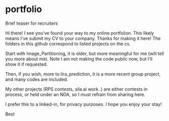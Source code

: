 # portfolio
Brief teaser for recruiters

Hi there! I see you've found your way to my online portfolion. This likely means I've submit my CV to your company. Thanks for making it here! 
The folders in this github correspond to listed projects on the cv.

Start with Image_Partitioning, it is older, but more meaningful for me (will tell you more about me). Note I am not making the code public now, but I'll show it if requested.

Then, if you wish, more to lira_prediction, it is a more recent group project, and many codes are included.

My other projects (RPS contests, sila.ai work..) are either contests in process, or held under an NDA, so I must refrain from sharing here.

I prefer this to a linked-in, for privacy purposes. I hope you enjoy your stay!

Best
